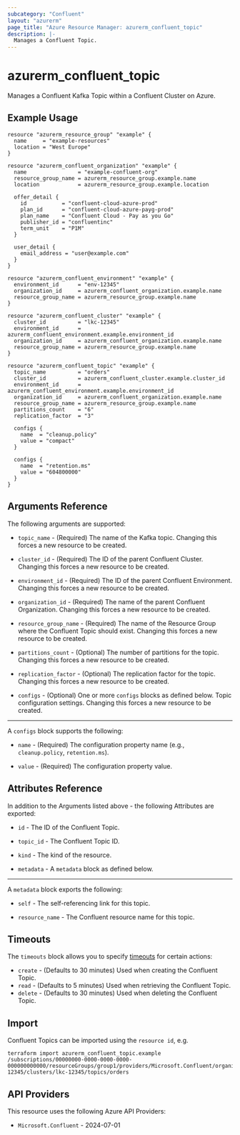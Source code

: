 ```yaml
---
subcategory: "Confluent"
layout: "azurerm"
page_title: "Azure Resource Manager: azurerm_confluent_topic"
description: |-
  Manages a Confluent Topic.
---
```


# azurerm_confluent_topic

Manages a Confluent Kafka Topic within a Confluent Cluster on Azure.

## Example Usage

```hcl
resource "azurerm_resource_group" "example" {
  name     = "example-resources"
  location = "West Europe"
}

resource "azurerm_confluent_organization" "example" {
  name                = "example-confluent-org"
  resource_group_name = azurerm_resource_group.example.name
  location            = azurerm_resource_group.example.location

  offer_detail {
    id           = "confluent-cloud-azure-prod"
    plan_id      = "confluent-cloud-azure-payg-prod"
    plan_name    = "Confluent Cloud - Pay as you Go"
    publisher_id = "confluentinc"
    term_unit    = "P1M"
  }

  user_detail {
    email_address = "user@example.com"
  }
}

resource "azurerm_confluent_environment" "example" {
  environment_id      = "env-12345"
  organization_id     = azurerm_confluent_organization.example.name
  resource_group_name = azurerm_resource_group.example.name
}

resource "azurerm_confluent_cluster" "example" {
  cluster_id          = "lkc-12345"
  environment_id      = azurerm_confluent_environment.example.environment_id
  organization_id     = azurerm_confluent_organization.example.name
  resource_group_name = azurerm_resource_group.example.name
}

resource "azurerm_confluent_topic" "example" {
  topic_name          = "orders"
  cluster_id          = azurerm_confluent_cluster.example.cluster_id
  environment_id      = azurerm_confluent_environment.example.environment_id
  organization_id     = azurerm_confluent_organization.example.name
  resource_group_name = azurerm_resource_group.example.name
  partitions_count    = "6"
  replication_factor  = "3"

  configs {
    name  = "cleanup.policy"
    value = "compact"
  }

  configs {
    name  = "retention.ms"
    value = "604800000"
  }
}
```

## Arguments Reference

The following arguments are supported:

* `topic_name` - (Required) The name of the Kafka topic. Changing this forces a new resource to be created.

* `cluster_id` - (Required) The ID of the parent Confluent Cluster. Changing this forces a new resource to be created.

* `environment_id` - (Required) The ID of the parent Confluent Environment. Changing this forces a new resource to be created.

* `organization_id` - (Required) The name of the parent Confluent Organization. Changing this forces a new resource to be created.

* `resource_group_name` - (Required) The name of the Resource Group where the Confluent Topic should exist. Changing this forces a new resource to be created.

* `partitions_count` - (Optional) The number of partitions for the topic. Changing this forces a new resource to be created.

* `replication_factor` - (Optional) The replication factor for the topic. Changing this forces a new resource to be created.

* `configs` - (Optional) One or more `configs` blocks as defined below. Topic configuration settings. Changing this forces a new resource to be created.

---

A `configs` block supports the following:

* `name` - (Required) The configuration property name (e.g., `cleanup.policy`, `retention.ms`).

* `value` - (Required) The configuration property value.

## Attributes Reference

In addition to the Arguments listed above - the following Attributes are exported:

* `id` - The ID of the Confluent Topic.

* `topic_id` - The Confluent Topic ID.

* `kind` - The kind of the resource.

* `metadata` - A `metadata` block as defined below.

---

A `metadata` block exports the following:

* `self` - The self-referencing link for this topic.

* `resource_name` - The Confluent resource name for this topic.

## Timeouts

The `timeouts` block allows you to specify [timeouts](https://developer.hashicorp.com/terraform/language/resources/configure#define-operation-timeouts) for certain actions:

* `create` - (Defaults to 30 minutes) Used when creating the Confluent Topic.
* `read` - (Defaults to 5 minutes) Used when retrieving the Confluent Topic.
* `delete` - (Defaults to 30 minutes) Used when deleting the Confluent Topic.

## Import

Confluent Topics can be imported using the `resource id`, e.g.

```shell
terraform import azurerm_confluent_topic.example /subscriptions/00000000-0000-0000-0000-000000000000/resourceGroups/group1/providers/Microsoft.Confluent/organizations/org1/environments/env-12345/clusters/lkc-12345/topics/orders
```

## API Providers
<!-- This section is generated, changes will be overwritten -->
This resource uses the following Azure API Providers:

* `Microsoft.Confluent` - 2024-07-01
